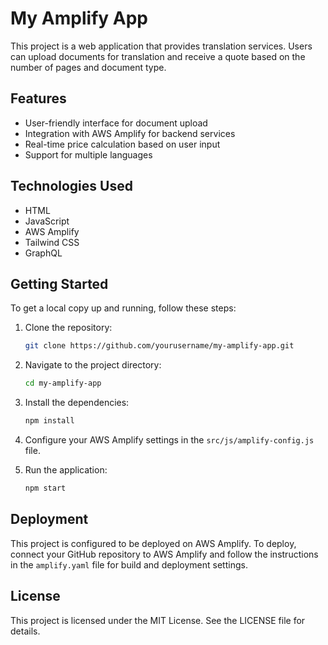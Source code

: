 # My Amplify App

This project is a web application that provides translation services. Users can upload documents for translation and receive a quote based on the number of pages and document type.

## Features

- User-friendly interface for document upload
- Integration with AWS Amplify for backend services
- Real-time price calculation based on user input
- Support for multiple languages

## Technologies Used

- HTML
- JavaScript
- AWS Amplify
- Tailwind CSS
- GraphQL

## Getting Started

To get a local copy up and running, follow these steps:

1. Clone the repository:
   ```bash
   git clone https://github.com/yourusername/my-amplify-app.git
   ```

2. Navigate to the project directory:
   ```bash
   cd my-amplify-app
   ```

3. Install the dependencies:
   ```bash
   npm install
   ```

4. Configure your AWS Amplify settings in the `src/js/amplify-config.js` file.

5. Run the application:
   ```bash
   npm start
   ```

## Deployment

This project is configured to be deployed on AWS Amplify. To deploy, connect your GitHub repository to AWS Amplify and follow the instructions in the `amplify.yaml` file for build and deployment settings.

## License

This project is licensed under the MIT License. See the LICENSE file for details.
